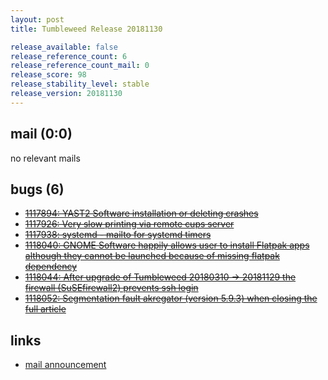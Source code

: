```yaml
---
layout: post
title: Tumbleweed Release 20181130

release_available: false
release_reference_count: 6
release_reference_count_mail: 0
release_score: 98
release_stability_level: stable
release_version: 20181130
---
```


## mail (0:0)

no relevant mails

## bugs (6)

<!--more-->

- ~~[1117894: YAST2 Software installation or deleting crashes](https://bugzilla.opensuse.org/show_bug.cgi?id=1117894)~~
- ~~[1117926: Very slow printing via remote cups server](https://bugzilla.opensuse.org/show_bug.cgi?id=1117926)~~
- ~~[1117938: systemd - mailto for systemd timers](https://bugzilla.opensuse.org/show_bug.cgi?id=1117938)~~
- ~~[1118040: GNOME Software happily allows user to install Flatpak apps although they cannot be launched because of missing flatpak dependency](https://bugzilla.opensuse.org/show_bug.cgi?id=1118040)~~
- ~~[1118044: After upgrade of Tumbleweed 20180310 -> 20181129 the firewall (SuSEfirewall2) prevents ssh login](https://bugzilla.opensuse.org/show_bug.cgi?id=1118044)~~
- ~~[1118052: Segmentation fault akregator (version 5.9.3) when closing the full article](https://bugzilla.opensuse.org/show_bug.cgi?id=1118052)~~



## links

- [mail announcement](https://lists.opensuse.org/opensuse-factory/2018-12/msg00017.html)
